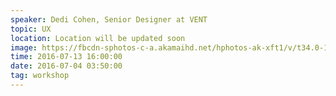 ```yaml
---
speaker: Dedi Cohen, Senior Designer at VENT
topic: UX
location: Location will be updated soon
image: https://fbcdn-sphotos-c-a.akamaihd.net/hphotos-ak-xft1/v/t34.0-12/13598982_10154343918424851_811739891_n.jpg?oh=28206276ad20958e32d7d864bc914dd5&oe=577DF07F&__gda__=1467887309_6050a028e751aecab800474067cd8f99
time: 2016-07-13 16:00:00
date: 2016-07-04 03:50:00
tag: workshop
---
```


